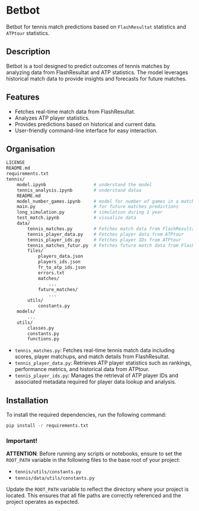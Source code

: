 # Betbot

Betbot for tennis match predictions based on `FlashResultat` statistics and `ATPtour` statistics.

## Description

Betbot is a tool designed to predict outcomes of tennis matches by analyzing data from FlashResultat and ATP statistics. The model leverages historical match data to provide insights and forecasts for future matches.

## Features

- Fetches real-time match data from FlashResultat.
- Analyzes ATP player statistics.
- Provides predictions based on historical and current data.
- User-friendly command-line interface for easy interaction.

## Organisation

```bash
LICENSE
README.md
requirements.txt
tennis/
    model.ipynb                  # understand the model
    tennis_analysis.ipynb        # understand dataa
    README.md
    model_number_games.ipynb     # model for number of games in a match
    main.py                      # for future matches predictions
    long_simulation.py           # simulation during 1 year 
    test_match.ipynb             # visualize data
    data/
        tennis_matches.py        # Fetches match data from FlashResultat
        tennis_player_data.py    # Fetches player data from ATPtour
        tennis_player_ids.py     # Fetches player IDs from ATPtour
        tennis_matches_futur.py  # Fetches future match data from FlashResultat
        files/
            players_data.json
            players_ids.json
            fr_to_atp_ids.json
            errors.txt
            matches/
                ...
            future_matches/
                ...
        utils/
            constants.py
    models/
        ...
    utils/
        classes.py
        constants.py
        functions.py
```

- `tennis_matches.py`: Fetches real-time tennis match data including scores, player matchups, and match details from FlashResultat.
- `tennis_player_data.py`: Retrieves ATP player statistics such as rankings, performance metrics, and historical data from ATPtour.
- `tennis_player_ids.py`: Manages the retrieval of ATP player IDs and associated metadata required for player data lookup and analysis.


## Installation

To install the required dependencies, run the following command:

```bash
pip install -r requirements.txt
```

### Important!

**ATTENTION**: Before running any scripts or notebooks, ensure to set the `ROOT_PATH` variable in the following files to the base root of your project:

- `tennis/utils/constants.py`
- `tennis/data/utils/constants.py`

Update the `ROOT_PATH` variable to reflect the directory where your project is located. This ensures that all file paths are correctly referenced and the project operates as expected.
